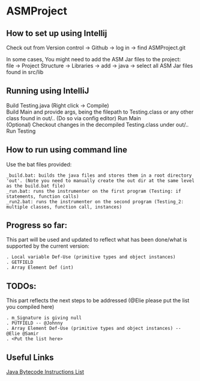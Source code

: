 # ASMProject

## How to set up using Intellij

Check out from Version control -> Github -> log in -> find ASMProject.git

In some cases, You might need to add the ASM Jar files to the project:  
file -> Project Structure -> Libraries -> add -> java -> select all ASM Jar files found in src/lib

## Running using IntelliJ

Build Testing.java (Right click -> Compile)  
Build Main and provide args, being the filepath to Testing.class or any other class found in out/.. (Do so via config editor)
Run Main  
(Optional) Checkout changes in the decompiled Testing.class under out/..  
Run Testing

## How to run using command line
Use the bat files provided:

	_build.bat: builds the java files and stores them in a root directory 'out'. (Note you need to manually create the out dir at the same level as the build.bat file)
	_run.bat: runs the instrumenter on the first program (Testing: if statements, function calls)
	_run2.bat: runs the instrumenter on the second program (Testing_2: multiple classes, function call, instances)

## Progress so far:
This part will be used and updated to reflect what has been done/what is supported by the current version:

	. Local variable Def-Use (primitive types and object instances)
	. GETFIELD
	. Array Element Def (int)

## TODOs:
This part reflects the next steps to be addressed (@Elie please put the list you compiled here)
	
	. m_Signature is giving null
	. PUTFIELD -- @Johnny
	. Array Element Def-Use (primitive types and object instances) -- @Elie @Samir
	. <Put the list here>
	
## Useful Links
[Java Bytecode Instructions List](https://en.wikipedia.org/wiki/Java_bytecode_instruction_listings)

